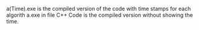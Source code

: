 a(Time).exe is the compiled version of the code with time stamps for each algorith
a.exe in file C++ Code is the compiled version without showing the time.
